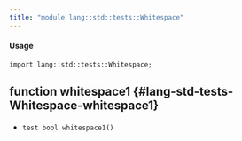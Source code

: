 ```yaml
---
title: "module lang::std::tests::Whitespace"
---
```


#### Usage

`import lang::std::tests::Whitespace;`


## function whitespace1 {#lang-std-tests-Whitespace-whitespace1}

* ``test bool whitespace1()``

